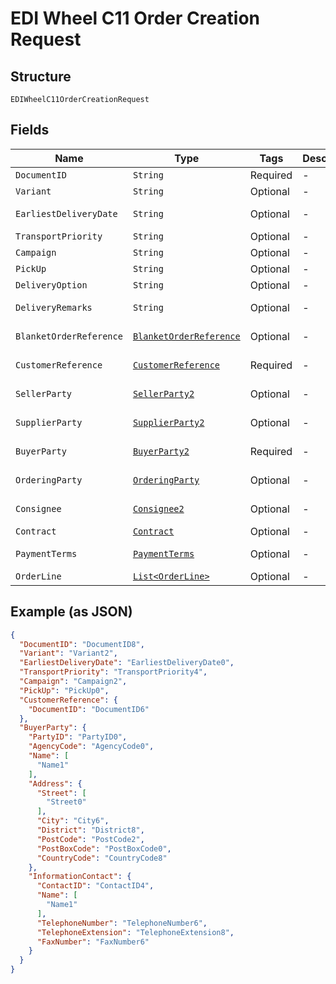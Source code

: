
# EDI Wheel C11 Order Creation Request

## Structure

`EDIWheelC11OrderCreationRequest`

## Fields

| Name | Type | Tags | Description | Getter | Setter |
|  --- | --- | --- | --- | --- | --- |
| `DocumentID` | `String` | Required | - | String getDocumentID() | setDocumentID(String documentID) |
| `Variant` | `String` | Optional | - | String getVariant() | setVariant(String variant) |
| `EarliestDeliveryDate` | `String` | Optional | - | String getEarliestDeliveryDate() | setEarliestDeliveryDate(String earliestDeliveryDate) |
| `TransportPriority` | `String` | Optional | - | String getTransportPriority() | setTransportPriority(String transportPriority) |
| `Campaign` | `String` | Optional | - | String getCampaign() | setCampaign(String campaign) |
| `PickUp` | `String` | Optional | - | String getPickUp() | setPickUp(String pickUp) |
| `DeliveryOption` | `String` | Optional | - | String getDeliveryOption() | setDeliveryOption(String deliveryOption) |
| `DeliveryRemarks` | `String` | Optional | - | String getDeliveryRemarks() | setDeliveryRemarks(String deliveryRemarks) |
| `BlanketOrderReference` | [`BlanketOrderReference`](../../doc/models/blanket-order-reference.md) | Optional | - | BlanketOrderReference getBlanketOrderReference() | setBlanketOrderReference(BlanketOrderReference blanketOrderReference) |
| `CustomerReference` | [`CustomerReference`](../../doc/models/customer-reference.md) | Required | - | CustomerReference getCustomerReference() | setCustomerReference(CustomerReference customerReference) |
| `SellerParty` | [`SellerParty2`](../../doc/models/seller-party-2.md) | Optional | - | SellerParty2 getSellerParty() | setSellerParty(SellerParty2 sellerParty) |
| `SupplierParty` | [`SupplierParty2`](../../doc/models/supplier-party-2.md) | Optional | - | SupplierParty2 getSupplierParty() | setSupplierParty(SupplierParty2 supplierParty) |
| `BuyerParty` | [`BuyerParty2`](../../doc/models/buyer-party-2.md) | Required | - | BuyerParty2 getBuyerParty() | setBuyerParty(BuyerParty2 buyerParty) |
| `OrderingParty` | [`OrderingParty`](../../doc/models/ordering-party.md) | Optional | - | OrderingParty getOrderingParty() | setOrderingParty(OrderingParty orderingParty) |
| `Consignee` | [`Consignee2`](../../doc/models/consignee-2.md) | Optional | - | Consignee2 getConsignee() | setConsignee(Consignee2 consignee) |
| `Contract` | [`Contract`](../../doc/models/contract.md) | Optional | - | Contract getContract() | setContract(Contract contract) |
| `PaymentTerms` | [`PaymentTerms`](../../doc/models/payment-terms.md) | Optional | - | PaymentTerms getPaymentTerms() | setPaymentTerms(PaymentTerms paymentTerms) |
| `OrderLine` | [`List<OrderLine>`](../../doc/models/order-line.md) | Optional | - | List<OrderLine> getOrderLine() | setOrderLine(List<OrderLine> orderLine) |

## Example (as JSON)

```json
{
  "DocumentID": "DocumentID8",
  "Variant": "Variant2",
  "EarliestDeliveryDate": "EarliestDeliveryDate0",
  "TransportPriority": "TransportPriority4",
  "Campaign": "Campaign2",
  "PickUp": "PickUp0",
  "CustomerReference": {
    "DocumentID": "DocumentID6"
  },
  "BuyerParty": {
    "PartyID": "PartyID0",
    "AgencyCode": "AgencyCode0",
    "Name": [
      "Name1"
    ],
    "Address": {
      "Street": [
        "Street0"
      ],
      "City": "City6",
      "District": "District8",
      "PostCode": "PostCode2",
      "PostBoxCode": "PostBoxCode0",
      "CountryCode": "CountryCode8"
    },
    "InformationContact": {
      "ContactID": "ContactID4",
      "Name": [
        "Name1"
      ],
      "TelephoneNumber": "TelephoneNumber6",
      "TelephoneExtension": "TelephoneExtension8",
      "FaxNumber": "FaxNumber6"
    }
  }
}
```

